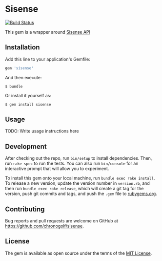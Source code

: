 # Sisense

[![Build Status](https://travis-ci.com/chronogolf/sisense.svg?branch=master)](https://travis-ci.com/chronogolf/sisense)

This gem is a wrapper around [Sisense API](https://developers.sisense.com/display/API2/REST+API+Reference+-+v1.0)

## Installation

Add this line to your application's Gemfile:

```ruby
gem 'sisense'
```

And then execute:

    $ bundle

Or install it yourself as:

    $ gem install sisense

## Usage

TODO: Write usage instructions here

## Development

After checking out the repo, run `bin/setup` to install dependencies. Then, run `rake spec` to run the tests. You can also run `bin/console` for an interactive prompt that will allow you to experiment.

To install this gem onto your local machine, run `bundle exec rake install`. To release a new version, update the version number in `version.rb`, and then run `bundle exec rake release`, which will create a git tag for the version, push git commits and tags, and push the `.gem` file to [rubygems.org](https://rubygems.org).

## Contributing

Bug reports and pull requests are welcome on GitHub at https://github.com/chronogolf/sisense.

## License

The gem is available as open source under the terms of the [MIT License](https://opensource.org/licenses/MIT).
